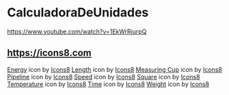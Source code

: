 # CalculadoraDeUnidades

https://www.youtube.com/watch?v=1EkWrRjurpQ


## https://icons8.com

<a target="_blank" href="https://icons8.com/icon/16412/flash-on">Energy</a> icon by <a target="_blank" href="https://icons8.com">Icons8</a>
<a target="_blank" href="https://icons8.com/icon/1407/length">Length</a> icon by <a target="_blank" href="https://icons8.com">Icons8</a>
<a target="_blank" href="https://icons8.com/icon/peAlIlutI8Rn/measuring-cup">Measuring Cup</a> icon by <a target="_blank" href="https://icons8.com">Icons8</a>
<a target="_blank" href="https://icons8.com/icon/aM1QLqmq8oKw/pipeline">Pipeline</a> icon by <a target="_blank" href="https://icons8.com">Icons8</a>
<a target="_blank" href="https://icons8.com/icon/41152/speed">Speed</a> icon by <a target="_blank" href="https://icons8.com">Icons8</a>
<a target="_blank" href="https://icons8.com/icon/123611/square">Square</a> icon by <a target="_blank" href="https://icons8.com">Icons8</a>
<a target="_blank" href="https://icons8.com/icon/79415/temperature">Temperature</a> icon by <a target="_blank" href="https://icons8.com">Icons8</a>
<a target="_blank" href="https://icons8.com/icon/H0JqzxqGxPQm/time">Time</a> icon by <a target="_blank" href="https://icons8.com">Icons8</a>
<a target="_blank" href="https://icons8.com/icon/107687/weight">Weight</a> icon by <a target="_blank" href="https://icons8.com">Icons8</a>

